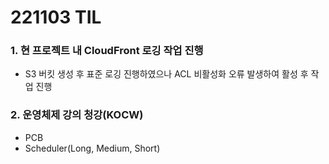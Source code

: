 # 221103 TIL
### 1. 현 프로젝트 내 CloudFront 로깅 작업 진행
* S3 버킷 생성 후 표준 로깅 진행하였으나 ACL 비활성화 오류 발생하여 활성 후 작업 진행
### 2. 운영체제 강의 청강(KOCW)
* PCB
* Scheduler(Long, Medium, Short)